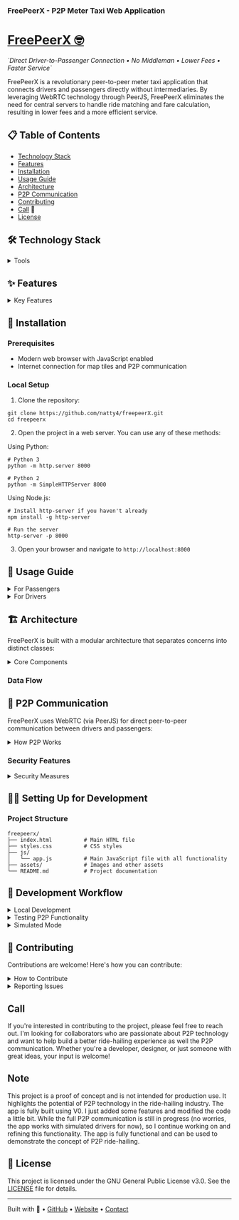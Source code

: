 ### FreePeerX - P2P Meter Taxi Web Application 
# <a href="https://freepeerX.vercel.app/" target="_blank">FreePeerX 🤓</a>
<div>

<p><em>`Direct Driver-to-Passenger Connection • No Middleman • Lower Fees • Faster Service`</em></p>

</div>FreePeerX is a revolutionary peer-to-peer meter taxi application that connects drivers and passengers directly without intermediaries. By leveraging WebRTC technology through PeerJS, FreePeerX eliminates the need for central servers to handle ride matching and fare calculation, resulting in lower fees and a more efficient service.


## 📋 Table of Contents

- [Technology Stack](#-technology-stack)
- [Features](#-features)
- [Installation](#-installation)
- [Usage Guide](#-usage-guide)
- [Architecture](#-architecture)
- [P2P Communication](#-p2p-communication)
- [Contributing](#-contributing)
- [Call](#call) 🤙
- [License](#-license)


## 🛠 Technology Stack

<details>
  FreePeerX is built using modern web technologies:
  <summary>Tools</summary>

  - **Frontend**: HTML5, CSS3, JavaScript (ES6+)
  - **Maps**: Leaflet.js for interactive maps
  - **P2P Communication**: PeerJS (WebRTC)
  - **Geolocation**: Browser Geolocation API
  - **UI Framework**: Custom CSS with responsive design
  - **Icons**: Font Awesome
  - **Animation**: CSS3 Animations

  </details>



## ✨ Features

<details>
  <summary>Key Features</summary>


### Landing Page

<div>

</div>The landing page features an animated cityscape with P2P visualization that demonstrates how FreePeerX connects drivers and passengers directly. The animation includes:

- Dynamic skyline with moving buildings
- Animated cars with passengers
- Data packet visualization showing P2P connections
- Location pins representing drivers and passengers
- Optional video background of a city at night


### User Type Selection

<div>

</div>Users can choose to use the application as either a passenger or a driver:

- **Passenger**: Search for nearby drivers and request rides
- **Driver**: Register vehicle information and accept ride requests


### Driver Registration

<div>

</div>Drivers can register with the following information:

- Full Name
- Car Type
- Car Color
- City
- Location (latitude and longitude) automatically detected
- Option to remember driver information for future sessions


### Driver Dashboard

<div>

</div>The driver dashboard provides:

- Real-time location tracking on a map
- Online/offline status toggle
- Ride request notifications
- Daily earnings statistics
- Completed rides counter
- Driver rating


### Passenger Code Generation

<div>

</div>Passengers receive a unique 6-digit code that:

- Identifies them in the system
- Can be shared with drivers for direct connection
- Expires after 5 minutes for security
- Can be reset if needed


### Driver Selection

<div>

</div>Passengers can:

- View nearby drivers on a map
- See driver details (name, vehicle, rating)
- View estimated distance and arrival time
- Select a driver to request a ride
- Distinguish between real P2P drivers and simulated drivers


### Ride Pairing

<div>

</div>The pairing screen allows:

- Entering the driver's code to start the ride
- Verification of the code's validity
- Secure connection establishment between driver and passenger


### Active Ride

<div>

</div>During an active ride:

- Real-time map shows current location and route
- Live fare calculation based on distance and time
- Driver information display
- Option to end the ride


### Ride Summary

<div>

</div>After completing a ride:

- Detailed fare breakdown (base fare, distance charge, time charge)
- Total distance traveled
- Total time elapsed
- Option to share ride details
- Option to start a new ride

</details>

## 🚀 Installation

### Prerequisites

- Modern web browser with JavaScript enabled
- Internet connection for map tiles and P2P communication


### Local Setup

1. Clone the repository:


```shellscript
git clone https://github.com/natty4/freepeerX.git
cd freepeerx
```

2. Open the project in a web server. You can use any of these methods:


Using Python:

```shellscript
# Python 3
python -m http.server 8000

# Python 2
python -m SimpleHTTPServer 8000
```

Using Node.js:

```shellscript
# Install http-server if you haven't already
npm install -g http-server

# Run the server
http-server -p 8000
```

3. Open your browser and navigate to `http://localhost:8000`


## 📖 Usage Guide

<details>
  <summary>For Passengers</summary>

  ### 1. Start a Ride:

  1. Click "Get Started" on the landing page
  2. Select "Passenger"
  3. Note your unique code (you can share this with a specific driver if desired)
  4. Click "Find a Driver"

  ### 2. Select a Driver:

  1. Browse available drivers on the map
  2. Click on a driver card to select them
  3. For real P2P drivers, a ride request will be sent automatically
  4. For simulated drivers, you'll proceed directly to the pairing screen

  ### 3. Pair with Driver:

  1. Enter the 6-digit code provided by the driver
  2. Click "Verify & Start Ride"

  ### 4. During the Ride:

  1. Monitor your route on the map
  2. Watch the fare calculation in real-time
  3. Click "End Ride" when you reach your destination

  ### 5. After the Ride:

  1. Review the fare breakdown
  2. Share ride details if desired
  3. Start a new ride or exit the application

</details>

<details>
  <summary>For Drivers</summary>

  ### 1. Register as a Driver:

  1. Click "Get Started" on the landing page
  2. Select "Driver"
  3. Fill in your details in the registration form
  4. Check "Remember Me" if you want to save your information
  5. Click "Register"

  ### 2. Manage Your Availability:

  1. Use the "Online/Offline" toggle to control your availability
  2. When online, your location will be broadcast to nearby passengers

  ### 3. Accept Ride Requests:

  1. Ride requests will appear in your dashboard
  2. Review passenger details and distance
  3. Accept or decline the request
  4. If accepted, note the generated code to share with the passenger

  ### 4. During the Ride:

  1. Monitor your route on the map
  2. The fare is calculated automatically based on distance and time

  ### 5. End the Ride:

  1. The ride ends when the passenger clicks "End Ride"
  2. Your earnings will be updated in your dashboard

</details>

## 🏗 Architecture

FreePeerX is built with a modular architecture that separates concerns into distinct classes:

<details>
  <summary>Core Components</summary>
  
  1. **P2PCommunicationManager**: Handles all peer-to-peer communication using PeerJS
  2. **DriverRegistration**: Manages driver information and online status
  3. **LocationTracker**: Tracks and records user location using the Geolocation API
  4. **FareCalculator**: Calculates ride fares based on distance and time
  5. **CodeManager**: Generates and verifies unique codes for ride pairing
  6. **DriversManager**: Manages driver discovery and selection
  7. **MapManager**: Handles map initialization, markers, and routes

</details>

### Data Flow


## 🔄 P2P Communication

FreePeerX uses WebRTC (via PeerJS) for direct peer-to-peer communication between drivers and passengers:

<details>
  <summary>How P2P Works</summary>

  - **Peer Creation**: Each user creates a unique peer ID when they join the network
  - **Discovery**: Drivers register with a discovery service (simulated in this demo)
  - **Connection**: Passengers connect directly to drivers using their peer IDs
  - **Data Exchange**: Location updates and ride requests are sent directly between peers
  - **Fallback**: If P2P connection fails, the app falls back to simulated drivers
</details>


### Security Features
<details>
  <summary>Security Measures</summary>
  - Unique 6-digit codes for ride verification
  - Code expiration after 5 minutes
  - Secure WebRTC data channels with encryption
  </details>


## 👨‍💻 Setting Up for Development

### Project Structure

```plaintext
freepeerx/
├── index.html          # Main HTML file
├── styles.css          # CSS styles
├── js/
│   └── app.js          # Main JavaScript file with all functionality
├── assets/             # Images and other assets
└── README.md           # Project documentation
```

## 🔧 Development Workflow

<details>
  <summary>Local Development</summary>

  1. Make changes to the HTML, CSS, or JavaScript files
  2. Refresh your browser to see changes

</details>

<details>
  <summary>Testing P2P Functionality</summary>

  1. Open two browser windows to simulate a driver and passenger
  2. Register as a driver in one window
  3. Connect as a passenger in the other window

</details>

<details>
  <summary>Simulated Mode</summary>

  1. Set `CONFIG.p2p.enabled = false` in app.js to use simulated drivers
  2. This is useful for testing without a second device

</details>



## 🤝 Contributing

Contributions are welcome! Here's how you can contribute:
<details>
  <summary>How to Contribute</summary>

  1. Fork the repository
  2. Create a feature branch: `git checkout -b feature/amazing-feature`
  3. Commit your changes: `git commit -m 'Add amazing feature'`
  4. Push to the branch: `git push origin feature/amazing-feature`
  5. Open a Pull Request


  ### Code Style Guidelines
  - Use ES6+ features where appropriate
  - Follow the existing modular pattern
  - Add comments for complex logic
  - Test P2P functionality thoroughly
</details>
<details>
  <summary>Reporting Issues</summary>

  If you encounter any bugs or issues, please open an issue on GitHub. Include the following information:
  - Steps to reproduce
  - Expected behavior
  - Actual behavior
  - Screenshots (if applicable)
  - Browser and OS information
</details>



## Call

  If you're interested in contributing to the project, please feel free to reach out. I'm looking for collaborators who are passionate about P2P technology and want to help build a better ride-hailing experience as well the P2P communication. Whether you're a developer, designer, or just someone with great ideas, your input is welcome!


## Note
  This project is a proof of concept and is not intended for production use. It highlights the potential of P2P technology in the ride-hailing industry. The app is fully built using V0. I just added some features and modified the code a little bit. While the full P2P communication is still in progress (no worries, the app works with simulated drivers for now), so I continue working on and refining this functionality. The app is fully functional and can be used to demonstrate the concept of P2P ride-hailing.



## 📄 License

This project is licensed under the GNU General Public License v3.0. See the [LICENSE](LICENSE) file for details.

---

  

<div>
Built with 💙   •
  <a href="https://github.com/natty4/freepeerX">GitHub</a> •
  <a href="https://freepeerX.vercel.app/">Website</a> •
  <a href="#">Contact</a>
</div>